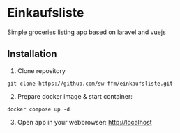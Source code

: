 # Einkaufsliste
Simple groceries listing app based on laravel and vuejs

## Installation
1. Clone repository 
```
git clone https://github.com/sw-ffm/einkaufsliste.git
```
2. Prepare docker image & start container: 
```
docker compose up -d
```
3. Open app in your webbrowser:
[http://localhost](http://localhost)

